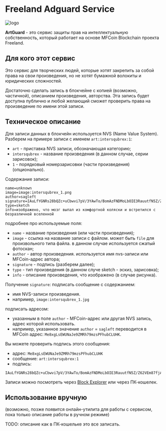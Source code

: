
# Freeland Adguard Service

![logo](https://sagleft.ru/projects/freeland/artguard/logo-256.png)

**ArtGuard** - это сервис защиты прав на интеллектуальную собственность, который работает на основе MFCoin Blockchain проекта Freeland.

## Для кого этот сервис

Это сервис для творческих людей, которые хотят закрепить за собой права на свои произведения, но не хотят бумажной волокиты и юридических сложностей.

Достаточно сделать запись в блокчейне с копией (возможно, частичной), описанием произведения, авторства. Эта запись будет доступна публично и любой желающий сможет проверить права на произведение по имени этой записи.

## Техническое описание

Для записи данных в блокчейн используется NVS (Name Value System).
Разберем на примере записи с именем ` art:intersqubrex:1 `:
* `art` - приставка NVS записи, обозначающая категорию;
* `intersqubrex` - название произведения (в данном случае, серии зарисовок);
* `1` - порядковый номерзарисовки (части произведения) (опционально).

Содержание записи:
```
name=unknown
image=image:intersqubrex_1.png
author=sagleft
signature=IAuLfYGNRs28bQZc+uCbwvi7pV/3YAwTo/BomAzFNDMoLbOIE3RauutfN5Z/Z62VEm87fjAzwQcJatctdTBZZJs=
type=sketch
info=изображено, что мозг выпал из комфортной коляски и встретился с безразличной вселенной
```

подробнее про используемые поля:
* `name` - название произведения (или части произведения);
* `image` - ссылка на название записи с файлом. может быть `file` для произвольного типа файла. в данном случае используется сжатый фотоскан;
* `author` - автор произведения. используется имя nvs-записи или MFCoin-адрес автора;
* `signature` - подпись (разберем далее);
* `type` - тип произведения (в данном случе sketch - эскиз, зарисовка);
* `info` - описание произведения, что изображено (в случае рисунка).

Получение `signature`:
подписать сообщение с содержанием:
* имя NVS-записи произведения.
* например, `image:intersqubrex_1.jpg`

подписать адресом:
* указанным в поле `author` - MFCoin-адрес или другая NVS запись, адрес которой использовать.
* например, указанное значение `author` = `sagleft` переводится в MFCoin адрес: `Me8xgLsEWUNaJe9ZMRh79mzsPFhubCLUHK`.

Вы можете проверить подпись этого сообщения:
* адрес: `Me8xgLsEWUNaJe9ZMRh79mzsPFhubCLUHK`
* сообщение: `art:intersqubrex:1`
* подпись:
```
IAuLfYGNRs28bQZc+uCbwvi7pV/3YAwTo/BomAzFNDMoLbOIE3RauutfN5Z/Z62VEm87fjAzwQcJatctdTBZZJs=
```

Записи можно посмотреть через [Block Explorer](https://explorer.mfcoin.net) или через ПК-кошелек.


## Использование вручную

(возможно, позже появится онлайн-утилита для работы с сервисом, пока только описание работы в ручном режиме)

TODO: описание как в ПК-кошельке это все записать.
